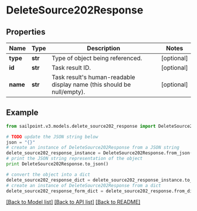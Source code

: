 # DeleteSource202Response


## Properties

Name | Type | Description | Notes
------------ | ------------- | ------------- | -------------
**type** | **str** | Type of object being referenced. | [optional] 
**id** | **str** | Task result ID. | [optional] 
**name** | **str** | Task result&#39;s human-readable display name (this should be null/empty). | [optional] 

## Example

```python
from sailpoint.v3.models.delete_source202_response import DeleteSource202Response

# TODO update the JSON string below
json = "{}"
# create an instance of DeleteSource202Response from a JSON string
delete_source202_response_instance = DeleteSource202Response.from_json(json)
# print the JSON string representation of the object
print DeleteSource202Response.to_json()

# convert the object into a dict
delete_source202_response_dict = delete_source202_response_instance.to_dict()
# create an instance of DeleteSource202Response from a dict
delete_source202_response_form_dict = delete_source202_response.from_dict(delete_source202_response_dict)
```
[[Back to Model list]](../README.md#documentation-for-models) [[Back to API list]](../README.md#documentation-for-api-endpoints) [[Back to README]](../README.md)


